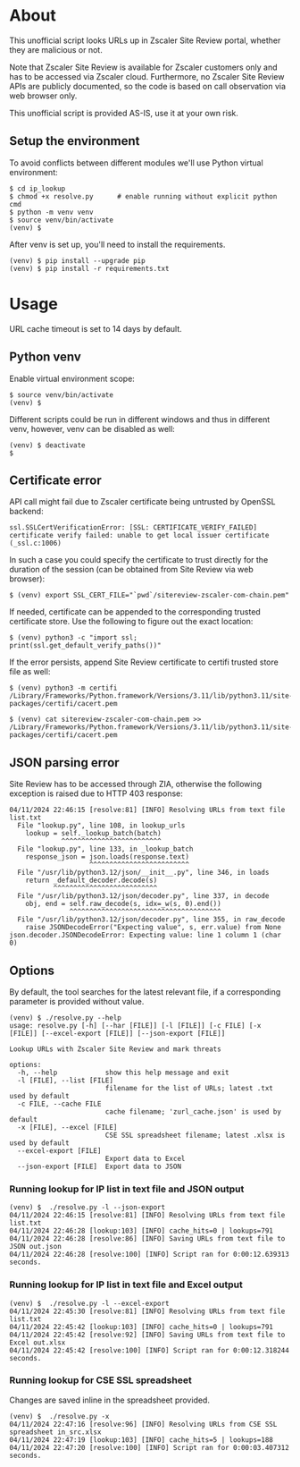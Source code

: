 # About
This unofficial script looks URLs up in Zscaler Site Review portal, whether they are malicious or not.

Note that Zscaler Site Review is available for Zscaler customers only and has to be accessed via Zscaler cloud.
Furthermore, no Zscaler Site Review APIs are publicly documented, so the code is based on call observation via
web browser only.

This unofficial script is provided AS-IS, use it at your own risk.

## Setup the environment

To avoid conflicts between different modules we'll use Python virtual environment:

```shell
$ cd ip_lookup
$ chmod +x resolve.py      # enable running without explicit python cmd
$ python -m venv venv
$ source venv/bin/activate
(venv) $
```

After venv is set up, you'll need to install the requirements.

```shell
(venv) $ pip install --upgrade pip
(venv) $ pip install -r requirements.txt
```

# Usage
URL cache timeout is set to 14 days by default.

## Python venv

Enable virtual environment scope:
```shell
$ source venv/bin/activate
(venv) $ 
```

Different scripts could be run in different windows and thus in different venv, however, 
venv can be disabled as well:
```shell
(venv) $ deactivate
$ 
```

## Certificate error
API call might fail due to Zscaler certificate being untrusted by OpenSSL backend:
```shell
ssl.SSLCertVerificationError: [SSL: CERTIFICATE_VERIFY_FAILED] certificate verify failed: unable to get local issuer certificate (_ssl.c:1006)
```

 In such a case you could specify the certificate to trust directly for the duration of the session 
 (can be obtained from Site Review via web browser):
```shell
$ (venv) export SSL_CERT_FILE="`pwd`/sitereview-zscaler-com-chain.pem"
```

If needed, certificate can be appended to the corresponding trusted certificate store. Use the following
to figure out the exact location:
```shell
$ (venv) python3 -c "import ssl; print(ssl.get_default_verify_paths())"
```

If the error persists, append Site Review certificate to certifi trusted store file as well:
```shell
$ (venv) python3 -m certifi
/Library/Frameworks/Python.framework/Versions/3.11/lib/python3.11/site-packages/certifi/cacert.pem

$ (venv) cat sitereview-zscaler-com-chain.pem >> /Library/Frameworks/Python.framework/Versions/3.11/lib/python3.11/site-packages/certifi/cacert.pem
```

## JSON parsing error
Site Review has to be accessed through ZIA, otherwise the following exception is raised due to HTTP 403 response:
```shell
04/11/2024 22:46:15 [resolve:81] [INFO] Resolving URLs from text file list.txt
  File "lookup.py", line 108, in lookup_urls
    lookup = self._lookup_batch(batch)
             ^^^^^^^^^^^^^^^^^^^^^^^^^
  File "lookup.py", line 133, in _lookup_batch
    response_json = json.loads(response.text)
                    ^^^^^^^^^^^^^^^^^^^^^^^^^
  File "/usr/lib/python3.12/json/__init__.py", line 346, in loads
    return _default_decoder.decode(s)
           ^^^^^^^^^^^^^^^^^^^^^^^^^^
  File "/usr/lib/python3.12/json/decoder.py", line 337, in decode
    obj, end = self.raw_decode(s, idx=_w(s, 0).end())
               ^^^^^^^^^^^^^^^^^^^^^^^^^^^^^^^^^^^^^^
  File "/usr/lib/python3.12/json/decoder.py", line 355, in raw_decode
    raise JSONDecodeError("Expecting value", s, err.value) from None
json.decoder.JSONDecodeError: Expecting value: line 1 column 1 (char 0)
```

## Options

By default, the tool searches for the latest relevant file, if a corresponding parameter is provided
without value.

```shell
(venv) $ ./resolve.py --help
usage: resolve.py [-h] [--har [FILE]] [-l [FILE]] [-c FILE] [-x [FILE]] [--excel-export [FILE]] [--json-export [FILE]]

Lookup URLs with Zscaler Site Review and mark threats

options:
  -h, --help            show this help message and exit
  -l [FILE], --list [FILE]
                        filename for the list of URLs; latest .txt used by default
  -c FILE, --cache FILE
                        cache filename; 'zurl_cache.json' is used by default
  -x [FILE], --excel [FILE]
                        CSE SSL spreadsheet filename; latest .xlsx is used by default
  --excel-export [FILE]
                        Export data to Excel
  --json-export [FILE]  Export data to JSON
```

### Running lookup for IP list in text file and JSON output
```shell
(venv) $  ./resolve.py -l --json-export
04/11/2024 22:46:15 [resolve:81] [INFO] Resolving URLs from text file list.txt
04/11/2024 22:46:28 [lookup:103] [INFO] cache_hits=0 | lookups=791
04/11/2024 22:46:28 [resolve:86] [INFO] Saving URLs from text file to JSON out.json
04/11/2024 22:46:28 [resolve:100] [INFO] Script ran for 0:00:12.639313 seconds.
```

### Running lookup for IP list in text file and Excel output
```shell
(venv) $  ./resolve.py -l --excel-export
04/11/2024 22:45:30 [resolve:81] [INFO] Resolving URLs from text file list.txt
04/11/2024 22:45:42 [lookup:103] [INFO] cache_hits=0 | lookups=791
04/11/2024 22:45:42 [resolve:92] [INFO] Saving URLs from text file to Excel out.xlsx
04/11/2024 22:45:42 [resolve:100] [INFO] Script ran for 0:00:12.318244 seconds.
```

### Running lookup for CSE SSL spreadsheet
Changes are saved inline in the spreadsheet provided.

```shell
(venv) $  ./resolve.py -x
04/11/2024 22:47:16 [resolve:96] [INFO] Resolving URLs from CSE SSL spreadsheet in_src.xlsx
04/11/2024 22:47:19 [lookup:103] [INFO] cache_hits=5 | lookups=188
04/11/2024 22:47:20 [resolve:100] [INFO] Script ran for 0:00:03.407312 seconds.
```